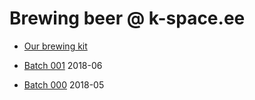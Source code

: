 # Brewing beer @ k-space.ee

* [Our brewing kit](inventory.md)

* [Batch 001](2018/batch_001.md) 2018-06
* [Batch 000](2018/batch_000.md) 2018-05

